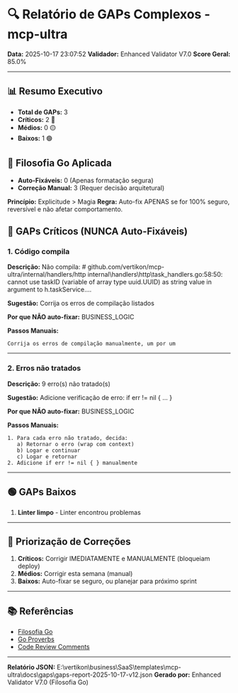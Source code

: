 # 🔍 Relatório de GAPs Complexos - mcp-ultra

**Data:** 2025-10-17 23:07:52
**Validador:** Enhanced Validator V7.0
**Score Geral:** 85.0%

---

## 📊 Resumo Executivo

- **Total de GAPs:** 3
- **Críticos:** 2 🔴
- **Médios:** 0 🟡
- **Baixos:** 1 🟢

## 🎯 Filosofia Go Aplicada

- **Auto-Fixáveis:** 0 (Apenas formatação segura)
- **Correção Manual:** 3 (Requer decisão arquitetural)

**Princípio:** Explicitude > Magia
**Regra:** Auto-fix APENAS se for 100% seguro, reversível e não afetar comportamento.

## 🔴 GAPs Críticos (NUNCA Auto-Fixáveis)

### 1. Código compila

**Descrição:** Não compila: # github.com/vertikon/mcp-ultra/internal/handlers/http
internal\handlers\http\task_handlers.go:58:50: cannot use taskID (variable of array type uuid.UUID) as string value in argument to h.taskService....

**Sugestão:** Corrija os erros de compilação listados

**Por que NÃO auto-fixar:** BUSINESS_LOGIC

**Passos Manuais:**
```
Corrija os erros de compilação manualmente, um por um
```

---

### 2. Erros não tratados

**Descrição:** 9 erro(s) não tratado(s)

**Sugestão:** Adicione verificação de erro: if err != nil { ... }

**Por que NÃO auto-fixar:** BUSINESS_LOGIC

**Passos Manuais:**
```
1. Para cada erro não tratado, decida:
   a) Retornar o erro (wrap com context)
   b) Logar e continuar
   c) Logar e retornar
2. Adicione if err != nil { } manualmente
```

---

## 🟢 GAPs Baixos

1. **Linter limpo** - Linter encontrou problemas

---

## 🎯 Priorização de Correções

1. **Críticos:** Corrigir IMEDIATAMENTE e MANUALMENTE (bloqueiam deploy)
2. **Médios:** Corrigir esta semana (manual)
3. **Baixos:** Auto-fixar se seguro, ou planejar para próximo sprint

---

## 📚 Referências

- [Filosofia Go](https://go.dev/doc/effective_go)
- [Go Proverbs](https://go-proverbs.github.io/)
- [Code Review Comments](https://github.com/golang/go/wiki/CodeReviewComments)

---

**Relatório JSON:** E:\vertikon\business\SaaS\templates\mcp-ultra\docs\gaps\gaps-report-2025-10-17-v12.json
**Gerado por:** Enhanced Validator V7.0 (Filosofia Go)
